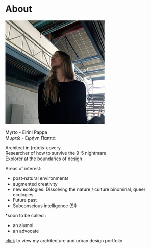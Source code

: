 # About

![](profile.jpg)

Myrto - Eirini Pappa  
Μυρτώ - Ειρήνη Παππά  
  
Architect in (re)dis-covery  
Researcher of how to survive the 9-5 nightmare  
Explorer at the boundaries of design  

Areas of interest:  
- post-natural environments  
- augmented creativity  
- new ecologies: Dissolving the nature / culture binominal, queer ecologies  
- Future past  
- Subconscious intelligence (SI)  

*soon to be called :  
- an alumni  
- an advocate

[click](https://issuu.com/myrtopappa9/docs/portfolio) to view my architecture and urban design portfolio
